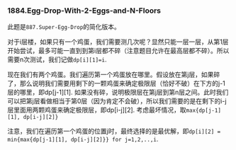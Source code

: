 ### 1884.Egg-Drop-With-2-Eggs-and-N-Floors

此题是```887.Super-Egg-Drop```的简化版本。

对于i层楼，如果只有一个鸡蛋，我们需要测几次呢？显然只能一层一层，从第1层开始尝试，最多可能一直到到第i层都不碎（注意题目允许在最高层都不碎）。所以需要n次测试，我们记做```dp[i][1]=i```.

现在我们有两个鸡蛋。我们遍历第一个鸡蛋放在哪里。假设放在第j层，如果碎了，那么说明我们需要用剩下的一颗鸡蛋来确定极限层（恰好不破）在下方的j-1层的哪里，即dp[j-1][1]. 如果没有碎，说明极限层在第j层到第n层之间。此时我们可以把第j层看做相当于第0层（因为肯定不会破），所以我们需要的是在剩下的i-j层里面用两颗鸡蛋来确定极限层，即dp[i-j][2]. 考虑最坏情况，取```max{dp[j-1][1], dp[i-j][2]}```

注意，我们在遍历第一个鸡蛋的位置j时，最终选择的是最优解，即```dp[i][2] = min{max{dp[j-1][1], dp[i-j][2]}} for j=1,2,..,i```.
